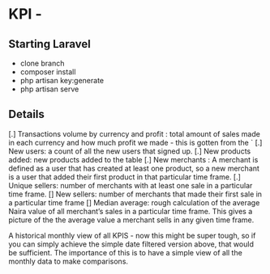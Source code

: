 # KPI -

## Starting Laravel

- clone branch
- composer install
- php artisan key:generate
- php artisan serve


## Details

[.] Transactions volume by currency and profit : total amount of sales made in each currency and how much profit we made - this is gotten from the `
[.] New users: a count of all the new users that signed up.
[.] New products added: new products added to the table
[.] New merchants : A merchant is defined as a user that has created at least one product, so a new merchant is a user that added their first product in that particular time frame.
[.] Unique sellers: number of merchants with at least one sale in a particular time frame.
[] New sellers: number of merchants that made their first sale in a particular time frame
[] Median average: rough calculation of the average Naira value of all merchant’s sales in a particular time frame. This gives a picture of the the average value a merchant sells in any given time frame.


A historical monthly view of all KPIS - now this might be super tough, so if you can simply achieve the simple date filtered version above, that would be sufficient. The importance of this is to have a simple view of all the monthly data to make comparisons.
